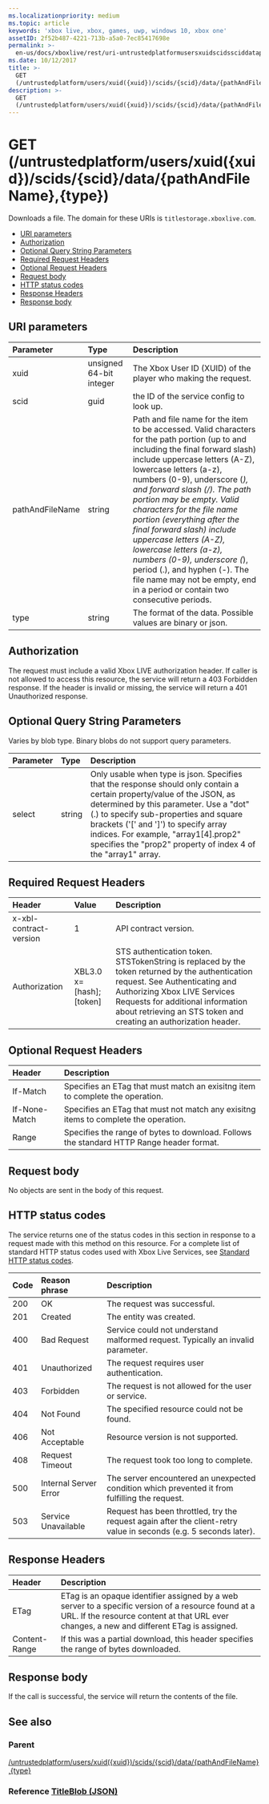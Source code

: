 ```yaml
---
ms.localizationpriority: medium
ms.topic: article
keywords: 'xbox live, xbox, games, uwp, windows 10, xbox one'
assetID: 2f52b487-4221-713b-a5a0-7ec85417698e
permalink: >-
  en-us/docs/xboxlive/rest/uri-untrustedplatformusersxuidscidssciddatapathandfilenametype-get.html
ms.date: 10/12/2017
title: >-
  GET
  (/untrustedplatform/users/xuid({xuid})/scids/{scid}/data/{pathAndFileName},{type})
description: >-
  GET
  (/untrustedplatform/users/xuid({xuid})/scids/{scid}/data/{pathAndFileName},{type})
---
```


# GET \(/untrustedplatform/users/xuid\({xuid}\)/scids/{scid}/data/{pathAndFileName},{type}\)

Downloads a file. The domain for these URIs is `titlestorage.xboxlive.com`.

* [URI parameters](get-untrustedplatform-users-xuid-xuid-scids-scid-data-pathandfilename-type.md#ID4EX)
* [Authorization](get-untrustedplatform-users-xuid-xuid-scids-scid-data-pathandfilename-type.md#ID4ECB)
* [Optional Query String Parameters](get-untrustedplatform-users-xuid-xuid-scids-scid-data-pathandfilename-type.md#ID4EPB)
* [Required Request Headers](get-untrustedplatform-users-xuid-xuid-scids-scid-data-pathandfilename-type.md#ID4EQC)
* [Optional Request Headers](get-untrustedplatform-users-xuid-xuid-scids-scid-data-pathandfilename-type.md#ID4EZD)
* [Request body](get-untrustedplatform-users-xuid-xuid-scids-scid-data-pathandfilename-type.md#ID4EDF)
* [HTTP status codes](get-untrustedplatform-users-xuid-xuid-scids-scid-data-pathandfilename-type.md#ID4EQF)
* [Response Headers](get-untrustedplatform-users-xuid-xuid-scids-scid-data-pathandfilename-type.md#ID4EDDAC)
* [Response body](get-untrustedplatform-users-xuid-xuid-scids-scid-data-pathandfilename-type.md#ID4EGEAC)

## URI parameters <a id="ID4EX"></a>

| Parameter | Type | Description |
| :--- | :--- | :--- |
| xuid | unsigned 64-bit integer | The Xbox User ID \(XUID\) of the player who making the request. |
| scid | guid | the ID of the service config to look up. |
| pathAndFileName | string | Path and file name for the item to be accessed. Valid characters for the path portion \(up to and including the final forward slash\) include uppercase letters \(A-Z\), lowercase letters \(a-z\), numbers \(0-9\), underscore \(_\), and forward slash \(/\). The path portion may be empty. Valid characters for the file name portion \(everything after the final forward slash\) include uppercase letters \(A-Z\), lowercase letters \(a-z\), numbers \(0-9\), underscore \(_\), period \(.\), and hyphen \(-\). The file name may not be empty, end in a period or contain two consecutive periods. |
| type | string | The format of the data. Possible values are binary or json. |

## Authorization <a id="ID4ECB"></a>

The request must include a valid Xbox LIVE authorization header. If caller is not allowed to access this resource, the service will return a 403 Forbidden response. If the header is invalid or missing, the service will return a 401 Unauthorized response.

## Optional Query String Parameters <a id="ID4EPB"></a>

Varies by blob type. Binary blobs do not support query parameters.

| Parameter | Type | Description |
| :--- | :--- | :--- |
| select | string | Only usable when type is json. Specifies that the response should only contain a certain property/value of the JSON, as determined by this parameter. Use a "dot" \(.\) to specify sub-properties and square brackets \('\[' and '\]'\) to specify array indices. For example, "array1\[4\].prop2" specifies the "prop2" property of index 4 of the "array1" array. |

## Required Request Headers <a id="ID4EQC"></a>

| Header | Value | Description |
| :--- | :--- | :--- |
| x-xbl-contract-version | 1 | API contract version. |
| Authorization | XBL3.0 x=\[hash\];\[token\] | STS authentication token. STSTokenString is replaced by the token returned by the authentication request. See Authenticating and Authorizing Xbox LIVE Services Requests for additional information about retrieving an STS token and creating an authorization header. |

## Optional Request Headers <a id="ID4EZD"></a>

| Header | Description |
| :--- | :--- |
| If-Match | Specifies an ETag that must match an exisitng item to complete the operation. |
| If-None-Match | Specifies an ETag that must not match any exisitng items to complete the operation. |
| Range | Specifies the range of bytes to download. Follows the standard HTTP Range header format. |

## Request body <a id="ID4EDF"></a>

No objects are sent in the body of this request.

## HTTP status codes <a id="ID4EQF"></a>

The service returns one of the status codes in this section in response to a request made with this method on this resource. For a complete list of standard HTTP status codes used with Xbox Live Services, see [Standard HTTP status codes](https://github.com/LucienHH/docs-xsapi/tree/8aaeb3d77dec37e3bd2a1d99ea913649665f2490/additional/httpstatuscodes.md).

| Code | Reason phrase | Description |
| :--- | :--- | :--- |
| 200 | OK | The request was successful. |
| 201 | Created | The entity was created. |
| 400 | Bad Request | Service could not understand malformed request. Typically an invalid parameter. |
| 401 | Unauthorized | The request requires user authentication. |
| 403 | Forbidden | The request is not allowed for the user or service. |
| 404 | Not Found | The specified resource could not be found. |
| 406 | Not Acceptable | Resource version is not supported. |
| 408 | Request Timeout | The request took too long to complete. |
| 500 | Internal Server Error | The server encountered an unexpected condition which prevented it from fulfilling the request. |
| 503 | Service Unavailable | Request has been throttled, try the request again after the client-retry value in seconds \(e.g. 5 seconds later\). |

## Response Headers <a id="ID4EDDAC"></a>

| Header | Description |
| :--- | :--- |
| ETag | ETag is an opaque identifier assigned by a web server to a specific version of a resource found at a URL. If the resource content at that URL ever changes, a new and different ETag is assigned. |
| Content-Range | If this was a partial download, this header specifies the range of bytes downloaded. |

## Response body <a id="ID4EGEAC"></a>

If the call is successful, the service will return the contents of the file.

## See also <a id="ID4EREAC"></a>

### Parent <a id="ID4ETEAC"></a>

[/untrustedplatform/users/xuid\({xuid}\)/scids/{scid}/data/{pathAndFileName},{type}](https://github.com/LucienHH/docs-xsapi/tree/8aaeb3d77dec37e3bd2a1d99ea913649665f2490/work-in-progress/title-storage/uri-untrustedplatformusersxuidscidssciddatapathandfilenametype.md)

### Reference  [TitleBlob \(JSON\)](https://github.com/LucienHH/docs-xsapi/tree/8aaeb3d77dec37e3bd2a1d99ea913649665f2490/json/json-titleblob.md) <a id="ID4E6EAC"></a>

